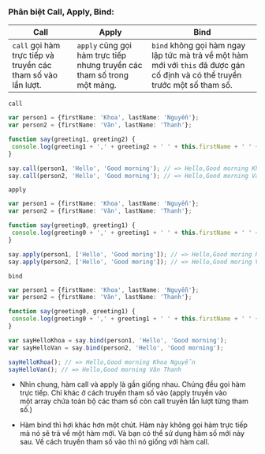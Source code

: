 ### Phân biệt Call, Apply, Bind:

| Call | Apply | Bind |
|------|-------|------|
| `call` gọi hàm trực tiếp và truyền các tham số vào lần lượt. | `apply` cũng gọi hàm trực tiếp nhưng truyền các tham số trong một mảng. | `bind` không gọi hàm ngay lập tức mà trả về một hàm mới với `this` đã được gán cố định và có thể truyền trước một số tham số. | 

`call`
```typescript  
var person1 = {firstName: 'Khoa', lastName: 'Nguyễn'};
var person2 = {firstName: 'Vân', lastName: 'Thanh'};

function say(greeting1, greeting2) {
 console.log(greeting1 + ',' + greeting2 + ' ' + this.firstName + ' ' + this.lastName);
}

say.call(person1, 'Hello', 'Good morning'); // => Hello,Good morning Khoa Nguyen
say.call(person2, 'Hello', 'Good morning'); // => Hello,Good morning Vân Thanh
``` 

`apply`

```typescript  
var person1 = {firstName: 'Khoa', lastName: 'Nguyễn'};
var person2 = {firstName: 'Vân', lastName: 'Thanh'};

function say(greeting0, greeting1) {
 console.log(greeting0 + ',' + greeting1 + ' ' + this.firstName + ' ' + this.lastName);
}

say.apply(person1, ['Hello', 'Good moring']); // => Hello,Good moring Khoa Nguyễn
say.apply(person2, ['Hello', 'Good moring']); // => Hello,Good moring Vân Thanh
``` 
`bind`
```typescript  
var person1 = {firstName: 'Khoa', lastName: 'Nguyễn'};
var person2 = {firstName: 'Vân', lastName: 'Thanh'};

function say(greeting0, greeting1) {
 console.log(greeting0 + ',' + greeting1 + ' ' + this.firstName + ' ' + this.lastName);
}

var sayHelloKhoa = say.bind(person1, 'Hello', 'Good morning');
var sayHelloVan = say.bind(person2, 'Hello', 'Good morning');

sayHelloKhoa(); // => Hello,Good morning Khoa Nguyễn
sayHelloVan(); // => Hello,Good morning Vân Thanh
``` 

- Nhìn chung, hàm call và apply là gần giống nhau. Chúng đều gọi hàm trực tiếp. Chỉ khác ở cách truyền tham số vào (apply truyền vào một array chứa toàn bộ các tham số còn call truyền lần lượt từng tham số.)

- Hàm bind thì hơi khác hơn một chút. Hàm này không gọi hàm trực tiếp mà nó sẽ trả về một hàm mới. Và bạn có thể sử dụng hàm số mới này sau. Về cách truyền tham số vào thì nó giống với hàm call.